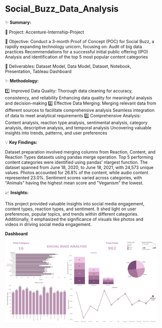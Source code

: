 # Social_Buzz_Data_Analysis

✨ **Summary:**

🔹 Project: Accenture-Internship-Project

🔹 Objective: Conduct a 3-month Proof of Concept (POC) for Social Buzz, a rapidly expanding technology unicorn, focusing on:
Audit of big data practices
Recommendations for a successful initial public offering (IPO)
Analysis and identification of the top 5 most popular content categories

🔹 Deliverables: Dataset Model, Data Model, Dataset, Notebook, Presentation, Tableau Dashboard

✨ **Methodology:**

1️⃣ Improved Data Quality:
Thorough data cleaning for accuracy, consistency, and reliability
Enhancing data quality for meaningful analysis and decision-making
2️⃣ Effective Data Merging:
Merging relevant data from different sources to facilitate comprehensive analysis
Seamless integration of data to meet analytical requirements
3️⃣ Comprehensive Analysis:
Content analysis, reaction type analysis, sentimental analysis, category analysis, descriptive analysis, and temporal analysis
Uncovering valuable insights into trends, patterns, and user preferences

💡 **Key Findings:**

Dataset preparation involved merging columns from Reaction, Content, and Reaction Types datasets using pandas merge operation.
Top 5 performing content categories were identified using pandas' nlargest function.
The dataset spanned from June 18, 2020, to June 18, 2021, with 24,573 unique values.
Photos accounted for 26.8% of the content, while audio content represented 23.0%.
Sentiment scores varied across categories, with "Animals" having the highest mean score and "Veganism" the lowest.

📈 **Insights:**

This project provided valuable insights into social media engagement, content types, reaction types, and sentiment. It shed light on user preferences, popular topics, and trends within different categories. Additionally, it emphasized the significance of visuals like photos and videos in driving social media engagement.

**Dashboard**

![Social Buzz Dashboard](https://github.com/divyanshi14/Social_Buzz_Data_Analysis/blob/main/Social%20Buzz%20Dashboard.png)

